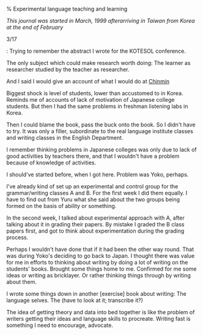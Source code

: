% Experimental language teaching and learning

_This journal was started in March, 1999 afterarriving in Taiwan from Korea at the end of February_

3/17

: Trying to remember the abstract I wrote for the KOTESOL conference.

The only subject which could make research worth doing: The learner as researcher studied by the teacher as researcher.

And I said I would give an account of what I would do at
[Chinmin](https://zh.wikipedia.org/wiki/%E4%BA%9E%E5%A4%AA%E5%89%B5%E6%84%8F%E6%8A%80%E8%A1%93%E5%AD%B8%E9%99%A2)

Biggest shock is level of students, lower than accustomed to in Korea. Reminds me of accounts of lack of motivation of Japanese college students. But then I had the same problems in freshman listening labs in Korea.

Then I could blame the book, pass the buck onto the book. So I didn't have to try. It was only a filler, subordinate to the real language institute classes and writing classes in the English Department.

I remember thinking problems in Japanese colleges was only due to lack of good activities by teachers there, and that I wouldn't have a problem because of knowledge of activities.

I should've started before, when I got here. Problem was Yoko, perhaps.

I've already kind of set up an experimental and control group for the grammar/writing classes A and B. For the first week I did them equally. I have to find out from Yuru what she said about the two groups being formed on the basis of ability or something.

In the second week, I talked about experimental approach with A, after talking about it in grading their papers. By mistake I graded the B class papers first, and got to think about experimentation during the grading process.

Perhaps I wouldn't have done that if it had been the other way round. That was during Yoko's deciding to go back to Japan. I thought there was value for me in efforts to thinking about writing by doing a lot of writing on the students' books. Brought some things home to me. Confirmed for me some ideas or writing as bricklayer. Or rather thinking things through by writing about them.

I wrote some things down in another [exercise] book about writing: The language selves. The (have to look at it; transcribe it?)

The idea of getting theory and data into bed together is like the problem of writers getting their ideas and language skills to procreate. Writing fast is something I need to encourage, advocate.
